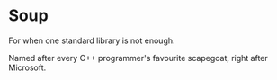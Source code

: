 # Soup

For when one standard library is not enough.

Named after every C++ programmer's favourite scapegoat, right after Microsoft.
